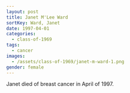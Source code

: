 ```yaml
---
layout: post
title: Janet M'Lee Ward
sortKey: Ward, Janet
date: 1997-04-01
categories:
  - class-of-1969
tags:
  - cancer
images:
  - /assets/class-of-1969/janet-m-ward-1.png
gender: female
---
```


Janet died of breast cancer in April of 1997.

